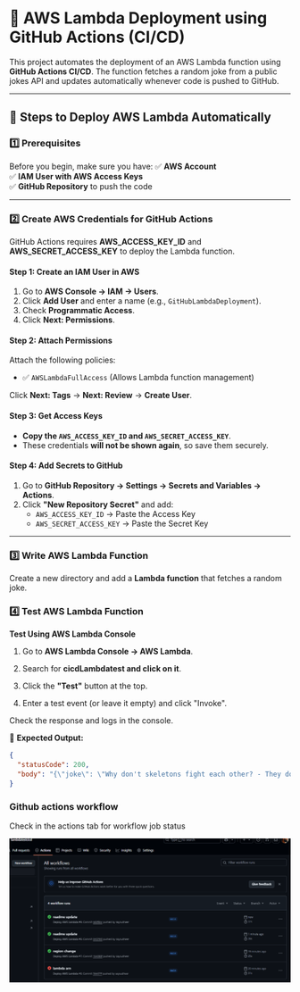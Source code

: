 # 🚀 AWS Lambda Deployment using GitHub Actions (CI/CD)

This project automates the deployment of an AWS Lambda function using **GitHub Actions CI/CD**. The function fetches a random joke from a public jokes API and updates automatically whenever code is pushed to GitHub.

---

## **📌 Steps to Deploy AWS Lambda Automatically**
### **1️⃣ Prerequisites**
Before you begin, make sure you have:
✅ **AWS Account**   
✅ **IAM User with AWS Access Keys**  
✅ **GitHub Repository** to push the code  

---

### **2️⃣ Create AWS Credentials for GitHub Actions**
GitHub Actions requires **AWS_ACCESS_KEY_ID** and **AWS_SECRET_ACCESS_KEY** to deploy the Lambda function.

#### **Step 1: Create an IAM User in AWS**
1. Go to **AWS Console → IAM → Users**.
2. Click **Add User** and enter a name (e.g., `GitHubLambdaDeployment`).
3. Check **Programmatic Access**.
4. Click **Next: Permissions**.

#### **Step 2: Attach Permissions**
Attach the following policies:
- ✅ `AWSLambdaFullAccess` (Allows Lambda function management)


Click **Next: Tags** → **Next: Review** → **Create User**.

#### **Step 3: Get Access Keys**
- **Copy the `AWS_ACCESS_KEY_ID` and `AWS_SECRET_ACCESS_KEY`**.
- These credentials **will not be shown again**, so save them securely.

#### **Step 4: Add Secrets to GitHub**
1. Go to **GitHub Repository → Settings → Secrets and Variables → Actions**.
2. Click **"New Repository Secret"** and add:
   - `AWS_ACCESS_KEY_ID` → Paste the Access Key
   - `AWS_SECRET_ACCESS_KEY` → Paste the Secret Key

---

### **3️⃣ Write AWS Lambda Function**
Create a new directory and add a **Lambda function** that fetches a random joke.
### **4️⃣ Test AWS Lambda Function**

**Test Using AWS Lambda Console**

1. Go to **AWS Lambda Console → AWS Lambda**.

2. Search for **cicdLambdatest and click on it**.

3. Click the **"Test"** button at the top.

4. Enter a test event (or leave it empty) and click "Invoke".

Check the response and logs in the console.

📌 **Expected Output:**
```json
{
  "statusCode": 200,
  "body": "{\"joke\": \"Why don't skeletons fight each other? - They don't have the guts.\"}"
}
```

### **Github actions workflow**
Check in the actions tab for workflow job status

![GitHub Actions Workflow](https://github.com/saysudheer/lambdatestcicd/blob/main/image.png)
